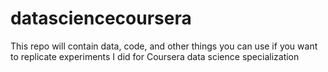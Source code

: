 datasciencecoursera
===================

This repo will contain data, code, and other things you can use if you want to replicate experiments I did for Coursera data science specialization
